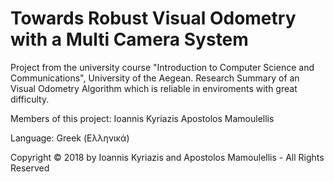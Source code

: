 # Towards Robust Visual Odometry with a Multi Camera System
Project from the university course "Introduction to Computer Science and Communications", University of the Aegean.
Research Summary of an Visual Odometry Algorithm which is reliable in enviroments with great difficulty.

Members of this project:
Ioannis Kyriazis
Apostolos Mamoulellis

Language: Greek (Ελληνικά)

Copyright © 2018 by Ioannis Kyriazis and Apostolos Mamoulellis - All Rights Reserved

